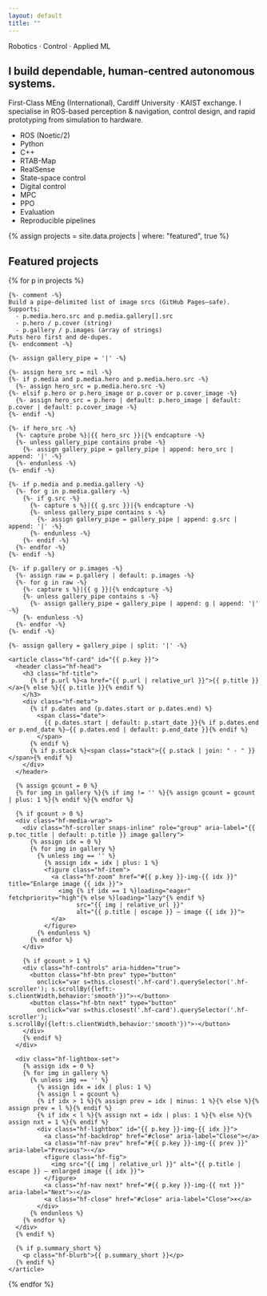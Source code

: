 ```yaml
---
layout: default
title: ""
---
```


<div class="home">

<section class="home-intro">
  <p class="kicker">Robotics · Control · Applied ML</p>
  <h1>I build dependable, human-centred autonomous systems.</h1>
  <p class="lede">
    First-Class MEng (International), Cardiff University · KAIST exchange.
    I specialise in ROS-based perception & navigation, control design, and rapid
    prototyping from simulation to hardware.
  </p>

  <ul class="skill-chips" aria-label="Core tools and methods">
    <li class="chip">ROS (Noetic/2)</li>
    <li class="chip">Python</li>
    <li class="chip">C++</li>
    <li class="chip">RTAB-Map</li>
    <li class="chip">RealSense</li>
    <li class="chip">State-space control</li>
    <li class="chip">Digital control</li>
    <li class="chip">MPC</li>
    <li class="chip">PPO</li>
    <li class="chip">Evaluation</li>
    <li class="chip">Reproducible pipelines</li>
  </ul>
</section>

{% assign projects = site.data.projects | where: "featured", true %}

<section class="featured-projects hf" aria-labelledby="featured-title">
  <h2 id="featured-title">Featured projects</h2>

  <div class="hf-grid">
  {% for p in projects %}

    {%- comment -%}
    Build a pipe-delimited list of image srcs (GitHub Pages–safe).
    Supports:
      - p.media.hero.src and p.media.gallery[].src
      - p.hero / p.cover (string)
      - p.gallery / p.images (array of strings)
    Puts hero first and de-dupes.
    {%- endcomment -%}

    {%- assign gallery_pipe = '|' -%}

    {%- assign hero_src = nil -%}
    {%- if p.media and p.media.hero and p.media.hero.src -%}
      {%- assign hero_src = p.media.hero.src -%}
    {%- elsif p.hero or p.hero_image or p.cover or p.cover_image -%}
      {%- assign hero_src = p.hero | default: p.hero_image | default: p.cover | default: p.cover_image -%}
    {%- endif -%}

    {%- if hero_src -%}
      {%- capture probe %}|{{ hero_src }}|{% endcapture -%}
      {%- unless gallery_pipe contains probe -%}
        {%- assign gallery_pipe = gallery_pipe | append: hero_src | append: '|' -%}
      {%- endunless -%}
    {%- endif -%}

    {%- if p.media and p.media.gallery -%}
      {%- for g in p.media.gallery -%}
        {%- if g.src -%}
          {%- capture s %}|{{ g.src }}|{% endcapture -%}
          {%- unless gallery_pipe contains s -%}
            {%- assign gallery_pipe = gallery_pipe | append: g.src | append: '|' -%}
          {%- endunless -%}
        {%- endif -%}
      {%- endfor -%}
    {%- endif -%}

    {%- if p.gallery or p.images -%}
      {%- assign raw = p.gallery | default: p.images -%}
      {%- for g in raw -%}
        {%- capture s %}|{{ g }}|{% endcapture -%}
        {%- unless gallery_pipe contains s -%}
          {%- assign gallery_pipe = gallery_pipe | append: g | append: '|' -%}
        {%- endunless -%}
      {%- endfor -%}
    {%- endif -%}

    {%- assign gallery = gallery_pipe | split: '|' -%}

    <article class="hf-card" id="{{ p.key }}">
      <header class="hf-head">
        <h3 class="hf-title">
          {% if p.url %}<a href="{{ p.url | relative_url }}">{{ p.title }}</a>{% else %}{{ p.title }}{% endif %}
        </h3>
        <div class="hf-meta">
          {% if p.dates and (p.dates.start or p.dates.end) %}
            <span class="date">
              {{ p.dates.start | default: p.start_date }}{% if p.dates.end or p.end_date %}—{{ p.dates.end | default: p.end_date }}{% endif %}
            </span>
          {% endif %}
          {% if p.stack %}<span class="stack">{{ p.stack | join: " · " }}</span>{% endif %}
        </div>
      </header>

      {% assign gcount = 0 %}
      {% for img in gallery %}{% if img != '' %}{% assign gcount = gcount | plus: 1 %}{% endif %}{% endfor %}

      {% if gcount > 0 %}
      <div class="hf-media-wrap">
        <div class="hf-scroller snaps-inline" role="group" aria-label="{{ p.toc_title | default: p.title }} image gallery">
          {% assign idx = 0 %}
          {% for img in gallery %}
            {% unless img == '' %}
              {% assign idx = idx | plus: 1 %}
              <figure class="hf-item">
                <a class="hf-zoom" href="#{{ p.key }}-img-{{ idx }}" title="Enlarge image {{ idx }}">
                  <img {% if idx == 1 %}loading="eager" fetchpriority="high"{% else %}loading="lazy"{% endif %}
                       src="{{ img | relative_url }}"
                       alt="{{ p.title | escape }} — image {{ idx }}">
                </a>
              </figure>
            {% endunless %}
          {% endfor %}
        </div>

        {% if gcount > 1 %}
        <div class="hf-controls" aria-hidden="true">
          <button class="hf-btn prev" type="button"
            onclick="var s=this.closest('.hf-card').querySelector('.hf-scroller'); s.scrollBy({left:-s.clientWidth,behavior:'smooth'})">‹</button>
          <button class="hf-btn next" type="button"
            onclick="var s=this.closest('.hf-card').querySelector('.hf-scroller'); s.scrollBy({left:s.clientWidth,behavior:'smooth'})">›</button>
        </div>
        {% endif %}
      </div>

      <div class="hf-lightbox-set">
        {% assign idx = 0 %}
        {% for img in gallery %}
          {% unless img == '' %}
            {% assign idx = idx | plus: 1 %}
            {% assign l = gcount %}
            {% if idx > 1 %}{% assign prev = idx | minus: 1 %}{% else %}{% assign prev = l %}{% endif %}
            {% if idx < l %}{% assign nxt = idx | plus: 1 %}{% else %}{% assign nxt = 1 %}{% endif %}
            <div class="hf-lightbox" id="{{ p.key }}-img-{{ idx }}">
              <a class="hf-backdrop" href="#close" aria-label="Close"></a>
              <a class="hf-nav prev" href="#{{ p.key }}-img-{{ prev }}" aria-label="Previous">‹</a>
              <figure class="hf-fig">
                <img src="{{ img | relative_url }}" alt="{{ p.title | escape }} — enlarged image {{ idx }}">
              </figure>
              <a class="hf-nav next" href="#{{ p.key }}-img-{{ nxt }}" aria-label="Next">›</a>
              <a class="hf-close" href="#close" aria-label="Close">×</a>
            </div>
          {% endunless %}
        {% endfor %}
      </div>
      {% endif %}

      {% if p.summary_short %}
        <p class="hf-blurb">{{ p.summary_short }}</p>
      {% endif %}
    </article>

  {% endfor %}
  </div><!-- /.hf-grid -->
</section>

<div id="close" hidden></div>
</div>
